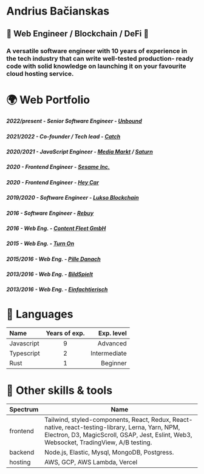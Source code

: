 

# Andrius Bačianskas
## 👾 Web Engineer / Blockchain / DeFi 👾

### A versatile software engineer with 10 years of experience in the tech industry that can write well-tested production- ready code with solid knowledge on launching it on your favourite cloud hosting service.

# 🌍 Web Portfolio

##### 2022/present - Senior Software Engineer - [Unbound](https://www.unboundnation.io/)
##### 2021/2022 - Co-founder / Tech lead - [Catch](https://catch.game)
##### 2020/2021 - JavaScript Engineer - __[Media Markt](https://www.mediamarkt.de)__ / __[Saturn](https://www.saturn.de/)__ 
##### 2020 - Frontend Engineer - __[Sesame Inc.](https://sesamecare.com)__
##### 2020 - Frontend Engineer - __[Hey Car](https://hey.car)__
##### 2019/2020 - Software Engineer - __[Lukso Blockchain](https://lukso.network/)__
##### 2016 - Software Engineer - __[Rebuy](https://www.rebuy.de/)__
##### 2016 - Web Eng. - __[Content Fleet GmbH](https://contentfleet.de/)__
##### 2015 - Web Eng. - __[Turn On](https://www.turn-on.de/)__
##### 2015/2016 - Web Eng. - __[Pille Danach](https://www.pille-danach.de/)__
##### 2013/2016 - Web Eng. - __[BildSpielt](https://spiele.bild.de/)__
##### 2013/2016 - Web Eng. - __[Einfachtierisch](https://einfachtierisch.de/)__

# 🦑 Languages
| Name | Years of exp.| Exp. level |
| :---         |     :---:      |          ---: |
| Javascript   | 9     | Advanced    |
| Typescript     | 2       | Intermediate      |
| Rust     | 1       | Beginner      |

# 🧰 Other skills & tools

| Spectrum | Name |
| ---         |          --- |
| frontend   | Tailwind, styled-components, React, Redux, React-native, react-testing-library, Lerna, Yarn, NPM, Electron, D3, MagicScroll, GSAP, Jest, Eslint, Web3, Websocket, TradingView, A/B testing.    |
| backend   | Node.js, Elastic, Mysql, MongoDB, Postgress.   |
| hosting   | AWS, GCP, AWS Lambda, Vercel  |
